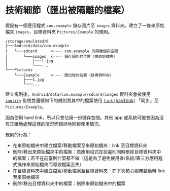 # 技術細節（匯出被隔離的檔案）

假設有一個應用程式 `com.example` 儲存圖片至 `images` 資料夾。建立了一條來原始檔夾 `images`，目標資料夾 `Pictures/Example` 的規則。

```
/storage/emulated/0
├───Android/data/com.example
│   └───sdcard      <---- com.example 的隔離儲存空間
│       └───images  <---- 儲存圖片的位置（來原始檔夾）
│           ├───1.jpg
│           └───...
└───Pictures
    └───Example     <---- 匯出後的位置（目標資料夾）
        ├───1.jpg
        └───...
```

建立規則後，`Android/data/com.example/sdcard/images` 資料夾會被使用 [`inotify`](http://man7.org/linux/man-pages/man7/inotify.7.html) 監視並遵循如下的規則將其中的檔案使用 [`link` (hard link)](http://man7.org/linux/man-pages/man2/link.2.html) 「同步」至 `Pictures/Example`。

因為使用 hard link，所以只會佔用一份儲存空間。其他 app 或系統可能會因為沒有正確地處理這樣的情況而錯誤地回報使用情況。

規則的行為：
* 在來原始檔夾中建立檔案/移動檔案至來原始檔夾：link 至目標資料夾
* 刪除/移出來原始檔夾中的檔案：若應用程式在前臺則同時刪除目標資料夾中的檔案；若不在前臺則什麼都不做（這是為了避免使用者/系統/第三方應用程式操作來原始檔夾而導致檔案丟失）
* 在目標資料夾中建立檔案/移動檔案至目標資料夾：在下次核心服務啟動時 link 至來原始檔夾
* 刪除/移出目標資料夾中的檔案：刪除來原始檔夾中的檔案